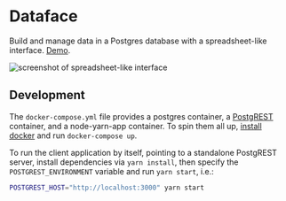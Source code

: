 # Dataface
Build and manage data in a Postgres database with a spreadsheet-like interface.
[Demo](http://dataface.surge.sh).

![screenshot of spreadsheet-like interface](http://i.imgur.com/3SX1UCo.png)

## Development
The `docker-compose.yml` file provides a postgres container, a
[PostgREST][PostgREST] container, and a node-yarn-app container. To spin them
all up, [install docker](https://www.docker.com/community-edition) and run
`docker-compose up`.

To run the client application by itself, pointing to a standalone PostgREST
server, install dependencies via `yarn install`, then specify the
`POSTGREST_ENVIRONMENT` variable and run `yarn start`, i.e.:

```bash
POSTGREST_HOST="http://localhost:3000" yarn start
```

[PostgREST]: https://postgrest.com
